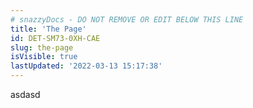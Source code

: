 ```yaml
---
# snazzyDocs - DO NOT REMOVE OR EDIT BELOW THIS LINE
title: 'The Page'
id: DET-SM73-0XH-CAE
slug: the-page
isVisible: true
lastUpdated: '2022-03-13 15:17:38'
---
```

asdasd